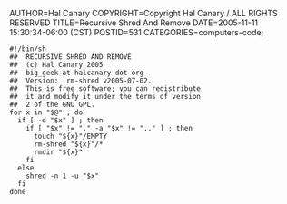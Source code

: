 AUTHOR=Hal Canary
COPYRIGHT=Copyright Hal Canary / ALL RIGHTS RESERVED
TITLE=Recursive Shred And Remove
DATE=2005-11-11 15:30:34-06:00 (CST)
POSTID=531
CATEGORIES=computers-code;

    
    #!/bin/sh
    ##  RECURSIVE SHRED AND REMOVE
    ##  (c) Hal Canary 2005
    ##  big_geek at halcanary dot org
    ##  Version:  rm-shred v2005-07-02.
    ##  This is free software; you can redistribute
    ##  it and modify it under the terms of version
    ##  2 of the GNU GPL.
    for x in "$@" ; do
      if [ -d "$x" ] ; then
        if [ "$x" != "." -a "$x" != ".." ] ; then
          touch "${x}"/EMPTY
          rm-shred "${x}"/*
          rmdir "${x}"
        fi
      else
        shred -n 1 -u "$x"
      fi
    done
